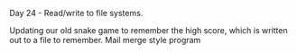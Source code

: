 Day 24 - Read/write to file systems.

Updating our old snake game to remember the high score, which is written out to a file to remember.
Mail merge style program
